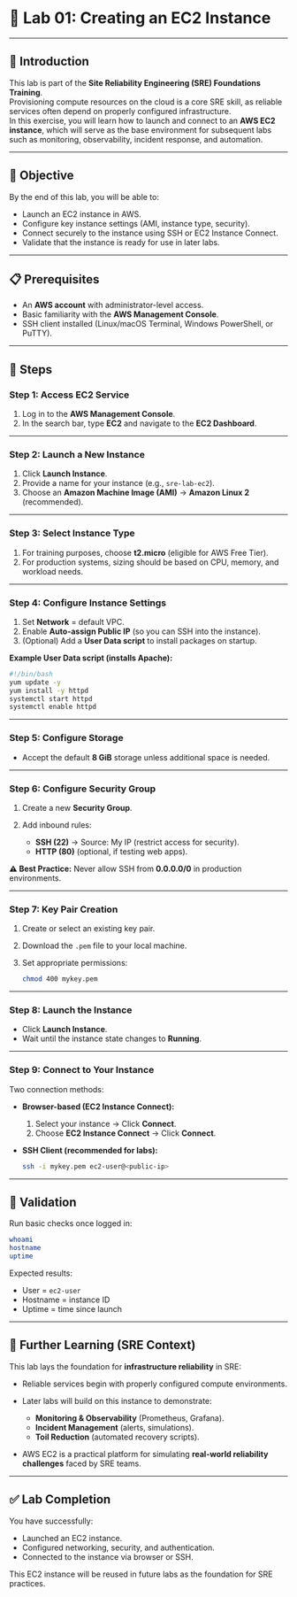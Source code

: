 # 🧪 Lab 01: Creating an EC2 Instance  

---

## 📘 Introduction  
This lab is part of the **Site Reliability Engineering (SRE) Foundations Training**.  
Provisioning compute resources on the cloud is a core SRE skill, as reliable services often depend on properly configured infrastructure.  
In this exercise, you will learn how to launch and connect to an **AWS EC2 instance**, which will serve as the base environment for subsequent labs such as monitoring, observability, incident response, and automation.  

---

## 🎯 Objective  
By the end of this lab, you will be able to:  
- Launch an EC2 instance in AWS.  
- Configure key instance settings (AMI, instance type, security).  
- Connect securely to the instance using SSH or EC2 Instance Connect.  
- Validate that the instance is ready for use in later labs.  

---

## 📋 Prerequisites  
- An **AWS account** with administrator-level access.  
- Basic familiarity with the **AWS Management Console**.  
- SSH client installed (Linux/macOS Terminal, Windows PowerShell, or PuTTY).  

---

## 🔨 Steps  

### Step 1: Access EC2 Service  
1. Log in to the **AWS Management Console**.  
2. In the search bar, type **EC2** and navigate to the **EC2 Dashboard**.  

---

### Step 2: Launch a New Instance  
1. Click **Launch Instance**.  
2. Provide a name for your instance (e.g., `sre-lab-ec2`).  
3. Choose an **Amazon Machine Image (AMI)** → **Amazon Linux 2** (recommended).  

---

### Step 3: Select Instance Type  
1. For training purposes, choose **t2.micro** (eligible for AWS Free Tier).  
2. For production systems, sizing should be based on CPU, memory, and workload needs.  

---

### Step 4: Configure Instance Settings  
1. Set **Network** = default VPC.  
2. Enable **Auto-assign Public IP** (so you can SSH into the instance).  
3. (Optional) Add a **User Data script** to install packages on startup.  

**Example User Data script (installs Apache):**  
```bash
#!/bin/bash
yum update -y
yum install -y httpd
systemctl start httpd
systemctl enable httpd
````

---

### Step 5: Configure Storage

* Accept the default **8 GiB** storage unless additional space is needed.

---

### Step 6: Configure Security Group

1. Create a new **Security Group**.
2. Add inbound rules:

   * **SSH (22)** → Source: My IP (restrict access for security).
   * **HTTP (80)** (optional, if testing web apps).

**⚠️ Best Practice:** Never allow SSH from **0.0.0.0/0** in production environments.

---

### Step 7: Key Pair Creation

1. Create or select an existing key pair.
2. Download the `.pem` file to your local machine.
3. Set appropriate permissions:

   ```bash
   chmod 400 mykey.pem
   ```

---

### Step 8: Launch the Instance

* Click **Launch Instance**.
* Wait until the instance state changes to **Running**.

---

### Step 9: Connect to Your Instance

Two connection methods:

* **Browser-based (EC2 Instance Connect):**

  1. Select your instance → Click **Connect**.
  2. Choose **EC2 Instance Connect** → Click **Connect**.

* **SSH Client (recommended for labs):**

  ```bash
  ssh -i mykey.pem ec2-user@<public-ip>
  ```

---

## 🧾 Validation

Run basic checks once logged in:

```bash
whoami
hostname
uptime
```

Expected results:

* User = `ec2-user`
* Hostname = instance ID
* Uptime = time since launch

---

## 📌 Further Learning (SRE Context)

This lab lays the foundation for **infrastructure reliability** in SRE:

* Reliable services begin with properly configured compute environments.
* Later labs will build on this instance to demonstrate:

  * **Monitoring & Observability** (Prometheus, Grafana).
  * **Incident Management** (alerts, simulations).
  * **Toil Reduction** (automated recovery scripts).
* AWS EC2 is a practical platform for simulating **real-world reliability challenges** faced by SRE teams.

---

## ✅ Lab Completion

You have successfully:

* Launched an EC2 instance.
* Configured networking, security, and authentication.
* Connected to the instance via browser or SSH.

This EC2 instance will be reused in future labs as the foundation for SRE practices.


